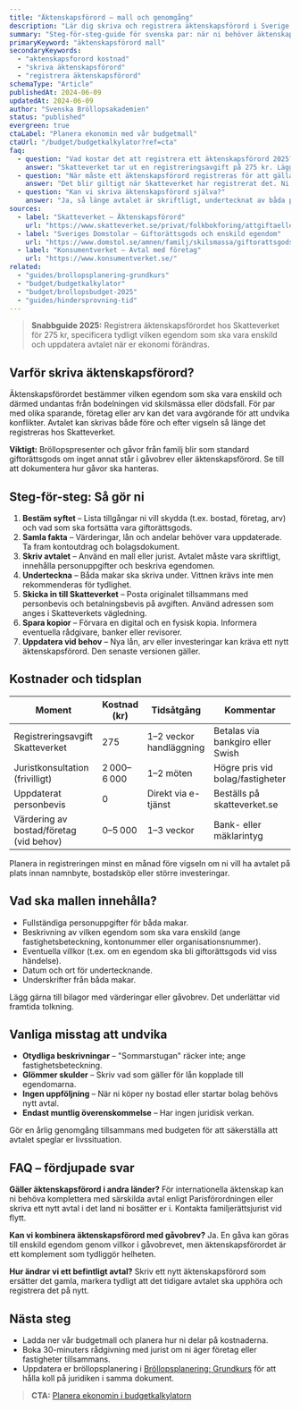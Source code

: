 ```yaml
---
title: "Äktenskapsförord – mall och genomgång"
description: "Lär dig skriva och registrera äktenskapsförord i Sverige 2025 – kostnader, mall och checklista inför vigseln."
summary: "Steg-för-steg-guide för svenska par: när ni behöver äktenskapsförord, hur ni fyller mallen, vad det kostar och hur ni registrerar den hos Skatteverket."
primaryKeyword: "äktenskapsförord mall"
secondaryKeywords:
  - "aktenskapsforord kostnad"
  - "skriva äktenskapsförord"
  - "registrera äktenskapsförord"
schemaType: "Article"
publishedAt: 2024-06-09
updatedAt: 2024-06-09
author: "Svenska Bröllopsakademien"
status: "published"
evergreen: true
ctaLabel: "Planera ekonomin med vår budgetmall"
ctaUrl: "/budget/budgetkalkylator?ref=cta"
faq:
  - question: "Vad kostar det att registrera ett äktenskapsförord 2025?"
    answer: "Skatteverket tar ut en registreringsavgift på 275 kr. Lägg till eventuellt arvode om ni tar hjälp av jurist (vanligtvis 2 000–6 000 kr beroende på komplexitet)."
  - question: "När måste ett äktenskapsförord registreras för att gälla?"
    answer: "Det blir giltigt när Skatteverket har registrerat det. Ni kan registrera både före och efter vigseln, men gör det innan flytt eller större förvärv för att undvika tvister."
  - question: "Kan vi skriva äktenskapsförord själva?"
    answer: "Ja, så länge avtalet är skriftligt, undertecknat av båda parter och specificerar vilken egendom som ska vara enskild. Var noggranna med personuppgifter och beskrivningar – annars kan Skatteverket begära komplettering."
sources:
  - label: "Skatteverket – Äktenskapsförord"
    url: "https://www.skatteverket.se/privat/folkbokforing/attgiftaellerregistrerapartnerskap/aktenskapsforord.4.18e1b10334ebe8bc8000239f.html"
  - label: "Sveriges Domstolar – Giftorättsgods och enskild egendom"
    url: "https://www.domstol.se/amnen/familj/skilsmassa/giftorattsgods-och-enskild-egendom/"
  - label: "Konsumentverket – Avtal med företag"
    url: "https://www.konsumentverket.se/"
related:
  - "guides/brollopsplanering-grundkurs"
  - "budget/budgetkalkylator"
  - "budget/brollopsbudget-2025"
  - "guides/hindersprovning-tid"
---
```


> **Snabbguide 2025:** Registrera äktenskapsförordet hos Skatteverket för 275 kr, specificera tydligt vilken egendom som ska vara enskild och uppdatera avtalet när er ekonomi förändras.

## Varför skriva äktenskapsförord?

Äktenskapsförordet bestämmer vilken egendom som ska vara enskild och därmed undantas från bodelningen vid skilsmässa eller dödsfall. För par med olika sparande, företag eller arv kan det vara avgörande för att undvika konflikter. Avtalet kan skrivas både före och efter vigseln så länge det registreras hos Skatteverket.

**Viktigt:** Bröllopspresenter och gåvor från familj blir som standard giftorättsgods om inget annat står i gåvobrev eller äktenskapsförord. Se till att dokumentera hur gåvor ska hanteras.

## Steg-för-steg: Så gör ni

1. **Bestäm syftet** – Lista tillgångar ni vill skydda (t.ex. bostad, företag, arv) och vad som ska fortsätta vara giftorättsgods.
2. **Samla fakta** – Värderingar, lån och andelar behöver vara uppdaterade. Ta fram kontoutdrag och bolagsdokument.
3. **Skriv avtalet** – Använd en mall eller jurist. Avtalet måste vara skriftligt, innehålla personuppgifter och beskriva egendomen.
4. **Underteckna** – Båda makar ska skriva under. Vittnen krävs inte men rekommenderas för tydlighet.
5. **Skicka in till Skatteverket** – Posta originalet tillsammans med personbevis och betalningsbevis på avgiften. Använd adressen som anges i Skatteverkets vägledning.
6. **Spara kopior** – Förvara en digital och en fysisk kopia. Informera eventuella rådgivare, banker eller revisorer.
7. **Uppdatera vid behov** – Nya lån, arv eller investeringar kan kräva ett nytt äktenskapsförord. Den senaste versionen gäller.

## Kostnader och tidsplan

| Moment                              | Kostnad (kr) | Tidsåtgång            | Kommentar |
| ----------------------------------- | -------------| --------------------- | ---------- |
| Registreringsavgift Skatteverket    | 275          | 1–2 veckor handläggning | Betalas via bankgiro eller Swish |
| Juristkonsultation (frivilligt)     | 2 000–6 000  | 1–2 möten             | Högre pris vid bolag/fastigheter |
| Uppdaterat personbevis              | 0            | Direkt via e-tjänst   | Beställs på skatteverket.se |
| Värdering av bostad/företag (vid behov) | 0–5 000     | 1–3 veckor            | Bank- eller mäklarintyg |

Planera in registreringen minst en månad före vigseln om ni vill ha avtalet på plats innan namnbyte, bostadsköp eller större investeringar.

## Vad ska mallen innehålla?

- Fullständiga personuppgifter för båda makar.
- Beskrivning av vilken egendom som ska vara enskild (ange fastighetsbeteckning, kontonummer eller organisationsnummer).
- Eventuella villkor (t.ex. om en egendom ska bli giftorättsgods vid viss händelse).
- Datum och ort för undertecknande.
- Underskrifter från båda makar.

Lägg gärna till bilagor med värderingar eller gåvobrev. Det underlättar vid framtida tolkning.

## Vanliga misstag att undvika

- **Otydliga beskrivningar** – "Sommarstugan" räcker inte; ange fastighetsbeteckning.
- **Glömmer skulder** – Skriv vad som gäller för lån kopplade till egendomarna.
- **Ingen uppföljning** – När ni köper ny bostad eller startar bolag behövs nytt avtal.
- **Endast muntlig överenskommelse** – Har ingen juridisk verkan.

Gör en årlig genomgång tillsammans med budgeten för att säkerställa att avtalet speglar er livssituation.

## FAQ – fördjupade svar

**Gäller äktenskapsförord i andra länder?**
För internationella äktenskap kan ni behöva komplettera med särskilda avtal enligt Parisförordningen eller skriva ett nytt avtal i det land ni bosätter er i. Kontakta familjerättsjurist vid flytt.

**Kan vi kombinera äktenskapsförord med gåvobrev?**
Ja. En gåva kan göras till enskild egendom genom villkor i gåvobrevet, men äktenskapsförordet är ett komplement som tydliggör helheten.

**Hur ändrar vi ett befintligt avtal?**
Skriv ett nytt äktenskapsförord som ersätter det gamla, markera tydligt att det tidigare avtalet ska upphöra och registrera det på nytt.

## Nästa steg

- Ladda ner vår budgetmall och planera hur ni delar på kostnaderna.
- Boka 30-minuters rådgivning med jurist om ni äger företag eller fastigheter tillsammans.
- Uppdatera er bröllopsplanering i [Bröllopsplanering: Grundkurs](/guides/brollopsplanering-grundkurs/) för att hålla koll på juridiken i samma dokument.

> **CTA:** [Planera ekonomin i budgetkalkylatorn](/budget/budgetkalkylator?ref=cta)
